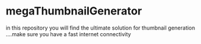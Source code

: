 # megaThumbnailGenerator
in this repository you will find the ultimate solution for thumbnail generation ....make sure you have a fast internet connectivity
